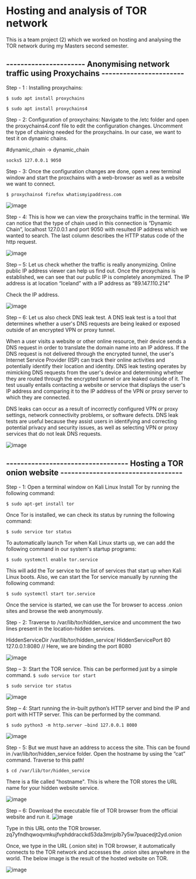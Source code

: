 # Hosting and analysis of TOR network 
This is a team project (2) which we worked on hosting and analysing the TOR network during my Masters second semester. 

## ---------------------- Anonymising network traffic using Proxychains -----------------------

Step - 1 : Installing proxychains:

``` $ sudo apt install proxychains ```

``` $ sudo apt install proxychains4 ```

Step - 2: Configuration of proxychains:
Navigate to the /etc folder and open the proxychains4.conf file to edit the configuration changes. Uncomment the type of chaining needed for the proxychains. In our case, we want to test it on dynamic chains.

#dynamic_chain -> dynamic_chain

``` socks5 127.0.0.1 9050 ```

Step - 3: Once the configuration changes are done, open a new terminal window and start the proxchains with a web-browser as well as a website we want to connect.

``` $ proxychains4 firefox whatismyipaddress.com ```

![image](https://github.com/Rusheelraj/TOR-Project/assets/30828807/d4fb5b43-440b-4d14-ba8d-214b530f450b)

Step - 4: This is how we can view the proxychains traffic in the terminal. We can notice that the type of chain used in this connection is “Dynamic Chain”, localhost 127.0.0.1 and port 9050 with resulted IP address which we wanted to search. The last column describes the HTTP status code of the http request.

![image](https://github.com/Rusheelraj/TOR-Project/assets/30828807/8fa3bb91-53f9-43c5-8b35-9753cf10edfe)

Step – 5: Let us check whether the traffic is really anonymizing. Online public IP address viewer can help us find out. Once the proxychains is established, we can see that our public IP is completely anonymized. The IP address is at location “Iceland” with a IP address as “89.147.110.214”

Check the IP address.

![image](https://github.com/Rusheelraj/TOR-Project/assets/30828807/d368ce2a-d778-4cd0-94c0-36634aa6c67e)

Step – 6: Let us also check DNS leak test. A DNS leak test is a tool that determines whether a user's DNS requests are being leaked or exposed outside of an encrypted VPN or proxy tunnel.

When a user visits a website or other online resource, their device sends a DNS request in order to translate the domain name into an IP address. If the DNS request is not delivered through the encrypted tunnel, the user's Internet Service Provider (ISP) can track their online activities and potentially identify their location and identity. DNS leak testing operates by mimicking DNS requests from the user's device and determining whether they are routed through the encrypted tunnel or are leaked outside of it. The test usually entails contacting a website or service that displays the user's IP address and comparing it to the IP address of the VPN or proxy server to which they are connected.

DNS leaks can occur as a result of incorrectly configured VPN or proxy settings, network connectivity problems, or software defects. DNS leak tests are useful because they assist users in identifying and correcting potential privacy and security issues, as well as selecting VPN or proxy services that do not leak DNS requests.

![image](https://github.com/Rusheelraj/TOR-Project/assets/30828807/18613c1c-58d4-45a9-b9ac-e038f8ffbb2c)

## ---------------------------------- Hosting a TOR onion website ----------------------------------

Step - 1: Open a terminal window on Kali Linux Install Tor by running the following command:

``` $ sudo apt-get install tor ```

Once Tor is installed, we can check its status by running the following command:

``` $ sudo service tor status ```

To automatically launch Tor when Kali Linux starts up, we can add the following command in our system's startup programs:

``` $ sudo systemctl enable tor.service ```

This will add the Tor service to the list of services that start up when Kali Linux boots. Also, we can start the Tor service manually by running the following command:

``` $ sudo systemctl start tor.service ```

Once the service is started, we can use the Tor browser to access .onion sites and browse the web anonymously.

Step - 2: Traverse to /var/lib/tor/hidden_service and uncomment the two lines present in the location-hidden services. 

HiddenServiceDir /var/lib/tor/hidden_service/
HiddenServicePort 80 127.0.0.1:8080 // Here, we are binding the port 8080

![image](https://github.com/Rusheelraj/TOR-Project/assets/30828807/76f0bfc9-922a-40ad-93d4-ad10115b9539)

Step – 3: Start the TOR service. This can be performed just by a simple command.
``` $ sudo service tor start  ```

``` $ sudo service tor status ```

![image](https://github.com/Rusheelraj/TOR-Project/assets/30828807/42b322da-eb12-429c-9de6-1f746ecfeb28)

Step – 4: Start running the in-built python’s HTTP server and bind the IP and port with HTTP server. This can be performed by the command.

``` $ sudo python3 -m http.server –bind 127.0.0.1 8080 ```

![image](https://github.com/Rusheelraj/TOR-Project/assets/30828807/0d41d2c6-a63f-465f-966b-34194a07dedf)

Step - 5: But we must have an address to access the site. This can be found in /var/lib/tor/hidden_service folder. Open the hostname by using the “cat” command.
Traverse to this path! 

``` $ cd /var/lib/tor/hidden_service  ```

There is a file called "hostname". This is where the TOR stores the URL name for your hidden website service. 

![image](https://github.com/Rusheelraj/TOR-Project/assets/30828807/8527b1bf-3733-4f8c-a6ef-f32a8b4d4d84)

Step – 6: Download the executable file of TOR browser from the official website and run it. 
![image](https://github.com/Rusheelraj/TOR-Project/assets/30828807/df278c9a-5fdd-4da9-8ee3-a7aae5b8b9f1)

Type in this URL onto the TOR browser.
zq7yfndhqwoqvmkujfvphddracckd53da3mrjplb7y5w7puacedjt2yd.onion

Once, we type in the URL (.onion site) in TOR browser, it automatically connects to the TOR network and accesses the .onion sites anywhere in the world. 
The below image is the result of the hosted website on TOR.

![image](https://github.com/Rusheelraj/TOR-Project/assets/30828807/e6c544a7-2116-4129-9591-8158d2e1ceab)

